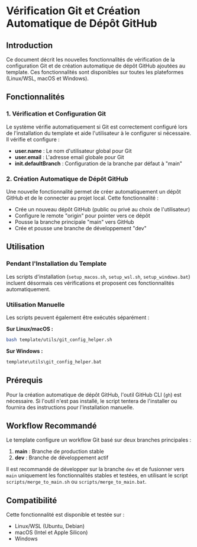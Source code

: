 <!--
RÉFÉRENCES CROISÉES:
- Ce fichier documente les nouvelles fonctionnalités de vérification Git et création de dépôt GitHub
-->

# Vérification Git et Création Automatique de Dépôt GitHub

## Introduction

Ce document décrit les nouvelles fonctionnalités de vérification de la configuration Git et de création automatique de dépôt GitHub ajoutées au template. Ces fonctionnalités sont disponibles sur toutes les plateformes (Linux/WSL, macOS et Windows).

## Fonctionnalités

### 1. Vérification et Configuration Git

Le système vérifie automatiquement si Git est correctement configuré lors de l'installation du template et aide l'utilisateur à le configurer si nécessaire. Il vérifie et configure :

- **user.name** : Le nom d'utilisateur global pour Git
- **user.email** : L'adresse email globale pour Git
- **init.defaultBranch** : Configuration de la branche par défaut à "main"

### 2. Création Automatique de Dépôt GitHub

Une nouvelle fonctionnalité permet de créer automatiquement un dépôt GitHub et de le connecter au projet local. Cette fonctionnalité :

- Crée un nouveau dépôt GitHub (public ou privé au choix de l'utilisateur)
- Configure le remote "origin" pour pointer vers ce dépôt
- Pousse la branche principale "main" vers GitHub
- Crée et pousse une branche de développement "dev"

## Utilisation

### Pendant l'Installation du Template

Les scripts d'installation (`setup_macos.sh`, `setup_wsl.sh`, `setup_windows.bat`) incluent désormais ces vérifications et proposent ces fonctionnalités automatiquement.

### Utilisation Manuelle

Les scripts peuvent également être exécutés séparément :

**Sur Linux/macOS :**

```bash
bash template/utils/git_config_helper.sh
```

**Sur Windows :**

```cmd
template\utils\git_config_helper.bat
```

## Prérequis

Pour la création automatique de dépôt GitHub, l'outil GitHub CLI (`gh`) est nécessaire. Si l'outil n'est pas installé, le script tentera de l'installer ou fournira des instructions pour l'installation manuelle.

## Workflow Recommandé

Le template configure un workflow Git basé sur deux branches principales :

1. **main** : Branche de production stable
2. **dev** : Branche de développement actif

Il est recommandé de développer sur la branche `dev` et de fusionner vers `main` uniquement les fonctionnalités stables et testées, en utilisant le script `scripts/merge_to_main.sh` ou `scripts/merge_to_main.bat`.

## Compatibilité

Cette fonctionnalité est disponible et testée sur :

- Linux/WSL (Ubuntu, Debian)
- macOS (Intel et Apple Silicon)
- Windows
